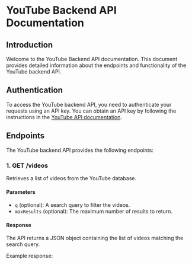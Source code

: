 # YouTube Backend API Documentation

## Introduction

Welcome to the YouTube Backend API documentation. This document provides detailed information about the endpoints and functionality of the YouTube backend API.

## Authentication

To access the YouTube backend API, you need to authenticate your requests using an API key. You can obtain an API key by following the instructions in the [YouTube API documentation](https://developers.google.com/youtube/registering_an_application).

## Endpoints

The YouTube backend API provides the following endpoints:

### 1. GET /videos

Retrieves a list of videos from the YouTube database.

#### Parameters

- `q` (optional): A search query to filter the videos.
- `maxResults` (optional): The maximum number of results to return.

#### Response

The API returns a JSON object containing the list of videos matching the search query.

Example response:
